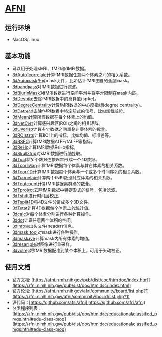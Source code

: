 # [AFNI](https://afni.nimh.nih.gov/)

## 运行环境

* MacOS/Linux

## 基本功能
* 可以用于处理sMRI、fMRI和dMRI数据。
* [3dAutoTcorrelate](https://afni.nimh.nih.gov/pub/dist/doc/htmldoc/programs/3dAutoTcorrelate_sphx.html#ahelp-3dautotcorrelate)计算fMRI数据任意两个体素之间的相关系数。
* [3dAutomask](https://afni.nimh.nih.gov/pub/dist/doc/htmldoc/programs/3dAutomask_sphx.html#ahelp-3dautomask)生成mask文件，比如估计fMRI图像的全脑mask。
* [3dbandpass](https://afni.nimh.nih.gov/pub/dist/doc/htmldoc/programs/3dBandpass_sphx.html#ahelp-3dbandpass)对fMRI数据进行滤波。
* [3dBlurInMask](https://afni.nimh.nih.gov/pub/dist/doc/htmldoc/programs/3dBlurInMask_sphx.html#ahelp-3dblurinmask)对fMRI数据进行空间平滑并将平滑限制在mask内部。
* [3dDespike](https://afni.nimh.nih.gov/pub/dist/doc/htmldoc/programs/3dDespike_sphx.html#ahelp-3ddespike)去除fMRI数据中的离群值(spike)。
* [3dDegreeCentrality](https://afni.nimh.nih.gov/pub/dist/doc/htmldoc/programs/3dDegreeCentrality_sphx.html#ahelp-3ddegreecentrality)计算fMRI数据的中心度指标(degree centrality)。
* [3dDetrend](https://afni.nimh.nih.gov/pub/dist/doc/htmldoc/programs/3dDetrend_sphx.html#ahelp-3ddetrend)去除fMRI数据中特定形式的信号，比如线性趋势。
* [3dMean](https://afni.nimh.nih.gov/pub/dist/doc/htmldoc/programs/3dMean_sphx.html#ahelp-3dmean)计算所有数据在每个体素上的均值。
* [3dNetCorr](https://afni.nimh.nih.gov/pub/dist/doc/htmldoc/programs/3dNetCorr_sphx.html#ahelp-3dnetcorr)计算感兴趣区(ROI)之间的相关矩阵。
* [3dOverlap](https://afni.nimh.nih.gov/pub/dist/doc/htmldoc/programs/3dOverlap_sphx.html#ahelp-3doverlap)计算多个数据之间重叠非零体素的数量。
* [3dROIstats](https://afni.nimh.nih.gov/pub/dist/doc/htmldoc/programs/3dROIstats_sphx.html#ahelp-3droistats)计算ROI上的指标，比如均值、标准差等。
* [3dRSFC](https://afni.nimh.nih.gov/pub/dist/doc/htmldoc/programs/3dRSFC_sphx.html#ahelp-3drsfc)计算fMRI数据ALFF/fALFF等指标。
* [3dReHo](https://afni.nimh.nih.gov/pub/dist/doc/htmldoc/programs/3dReHo_sphx.html#ahelp-3dreho)计算fMRI数据ReHo指标。
* [3dSkullStrip](https://afni.nimh.nih.gov/pub/dist/doc/htmldoc/programs/3dSkullStrip_sphx.html#ahelp-3dskullstrip)对sMRI数据进行脑提取。
* [3dTcat](https://afni.nimh.nih.gov/pub/dist/doc/htmldoc/programs/3dTcat_sphx.html#ahelp-3dtcat)将多个数据连接起来形成一个4D数据。
* [3dTcorrMap](https://afni.nimh.nih.gov/pub/dist/doc/htmldoc/programs/3dTcorrMap_sphx.html#ahelp-3dtcorrmap)计算fMRI数据每个体素与其它体素的相关系数。
* [3dTcorr1D](https://afni.nimh.nih.gov/pub/dist/doc/htmldoc/programs/3dTcorr1D_sphx.html#ahelp-3dtcorr1d)计算fMRI数据每个体素与一个或多个时间序列的相关系数。
* [3dTcorrelate](https://afni.nimh.nih.gov/pub/dist/doc/htmldoc/programs/3dTcorrelate_sphx.html#ahelp-3dtcorrelate)计算两个fMRI数据对应体素的相关系数。
* [3dToutcount](https://afni.nimh.nih.gov/pub/dist/doc/htmldoc/programs/3dToutcount_sphx.html#ahelp-3dtoutcount)计算fMRI数据离群点的数量。
* [3dTproject](https://afni.nimh.nih.gov/pub/dist/doc/htmldoc/programs/3dTproject_sphx.html#ahelp-3dtproject)去除fMRI数据中特定形式的信号，包括滤波。
* [3dTshift](https://afni.nimh.nih.gov/pub/dist/doc/htmldoc/programs/3dTshift_sphx.html#ahelp-3dtshift)进行时间层校正。
* [3dTsplit4D](https://afni.nimh.nih.gov/pub/dist/doc/htmldoc/programs/3dTsplit4D_sphx.html#ahelp-3dtsplit4d)将4D文件分离成多个3D文件。
* [3dTstat](https://afni.nimh.nih.gov/pub/dist/doc/htmldoc/programs/3dTstat_sphx.html#ahelp-3dtstat)计算4D数据每个体素上的统计值。
* [3dcalc](https://afni.nimh.nih.gov/pub/dist/doc/htmldoc/programs/3dcalc_sphx.html#ahelp-3dcalc)对每个体素分别进行各种计算操作。
* [3ddot](https://afni.nimh.nih.gov/pub/dist/doc/htmldoc/programs/3ddot_sphx.html#ahelp-3ddot)计算任意两个体积的空间。
* [3dinfo](https://afni.nimh.nih.gov/pub/dist/doc/htmldoc/programs/3dinfo_sphx.html#ahelp-3dinfo)输出头文件(header)信息。
* [3dmask_tool](https://afni.nimh.nih.gov/pub/dist/doc/htmldoc/programs/3dmask_tool_sphx.html#ahelp-3dmask-tool)对mask进行各种操作。
* [3dmaskave](https://afni.nimh.nih.gov/pub/dist/doc/htmldoc/programs/3dmaskave_sphx.html#ahelp-3dmaskave)计算mask内所有体素的均值。
* [3dresample](https://afni.nimh.nih.gov/pub/dist/doc/htmldoc/programs/3dresample_sphx.html#ahelp-3dresample)对图像进行重采样。
* [3dvolreg](https://afni.nimh.nih.gov/pub/dist/doc/htmldoc/programs/3dvolreg_sphx.html#ahelp-3dvolreg)将fMRI数据配准到某个体积上，可用于头动校正。


## 使用文档
* 官方文档: [https://afni.nimh.nih.gov/pub/dist/doc/htmldoc/index.html](https://afni.nimh.nih.gov/pub/dist/doc/htmldoc/index.html)
* 官方论坛: [https://afni.nimh.nih.gov/afni/community/board/list.php?1](https://afni.nimh.nih.gov/afni/community/board/list.php?1)
* 源代码：[https://github.com/afni/afni](https://github.com/afni/afni)
* 分类程序列表：[https://afni.nimh.nih.gov/pub/dist/doc/htmldoc/educational/classified_progs.html#edu-class-prog](https://afni.nimh.nih.gov/pub/dist/doc/htmldoc/educational/classified_progs.html#edu-class-prog)
